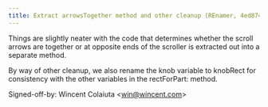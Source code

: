 ```yaml
---
title: Extract arrowsTogether method and other cleanup (REnamer, 4ed8742)
---
```


Things are slightly neater with the code that determines whether the scroll arrows are together or at opposite ends of the scroller is extracted out into a separate method.

By way of other cleanup, we also rename the knob variable to knobRect for consistency with the other variables in the rectForPart: method.

Signed-off-by: Wincent Colaiuta &lt;win@wincent.com&gt;
